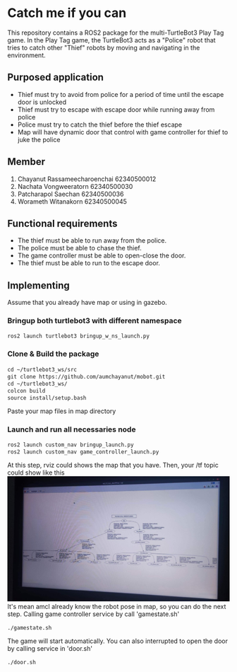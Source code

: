 # Catch me if you can
This repository contains a ROS2 package for the multi-TurtleBot3 Play Tag game. In the Play Tag game, the TurtleBot3 acts as a "Police" robot that tries to catch other "Thief" robots by moving and navigating in the environment.

## Purposed application
- Thief must try to avoid from police for a period of time until the escape door is unlocked
- Thief must try to escape with escape door while running away from police
- Police must try to catch the thief before the thief escape
- Map will have dynamic door that control with game controller for thief to juke the police

## Member
1. Chayanut Rassameecharoenchai 62340500012
2. Nachata Vongweeratorn 62340500030
3. Patcharapol Saechan 62340500036
4. Worameth Witanakorn 62340500045

## Functional requirements
- The thief must be able to run away from the police.
- The police must be able to chase the thief.
- The game controller must be able to open-close the door.
- The thief must be able to run to the escape door.

## Implementing
Assume that you already have map or using in gazebo.
### Bringup both turtlebot3 with different namespace
```
ros2 launch turtlebot3 bringup_w_ns_launch.py
```
### Clone & Build the package
```
cd ~/turtlebot3_ws/src
git clone https://github.com/aumchayanut/mobot.git
cd ~/turtlebot3_ws/
colcon build
source install/setup.bash
```
Paste your map files in map directory
### Launch and run all necessaries node
```
ros2 launch custom_nav bringup_launch.py
ros2 launch custom_nav game_controller_launch.py
```
At this step, rviz could shows the map that you have. Then, your /tf topic could show like this
![mobot](images/S__41312259.jpg)
It's mean amcl already know the robot pose in map, so you can do the next step. Calling game controller service by call 'gamestate.sh'
```
./gamestate.sh
```
The game will start automatically. You can also interrupted to open the door by calling service in 'door.sh'
```
./door.sh
```
